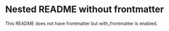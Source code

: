 # Nested README without frontmatter

This README does not have frontmatter but with_frontmatter is enabled.